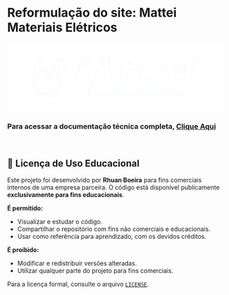<h1> Reformulação do site: Mattei Materiais Elétricos </h1> <img src="https://github.com/rhuanboeira/site-mattei-main/blob/639198f749b6bd2cc2c1d3250acc81ef1c9a67af/src/assets/img/logo-mattei-br500.png" alt="logo">
<h3>Para acessar a <strong>documentação técnica completa</strong>, <a href="https://github.com/rhuanboeira/site-mattei-main/blob/b6cb8a96e2077246d86404e07dcc4b1053203b3e/Projeto-Mattei.pdf"> Clique Aqui</a></h2>
<br>
<h2> 📘 Licença de Uso Educacional </h2>

Este projeto foi desenvolvido por **Rhuan Boeira** para fins comerciais internos de uma empresa parceira. O código está disponível publicamente **exclusivamente para fins educacionais**.

**É permitido:**
- Visualizar e estudar o código.
- Compartilhar o repositório com fins não comerciais e educacionais.
- Usar como referência para aprendizado, com os devidos créditos.

**É proibido:**
- Modificar e redistribuir versões alteradas.
- Utilizar qualquer parte do projeto para fins comerciais.

Para a licença formal, consulte o arquivo [`LICENSE`](./LICENSE).

